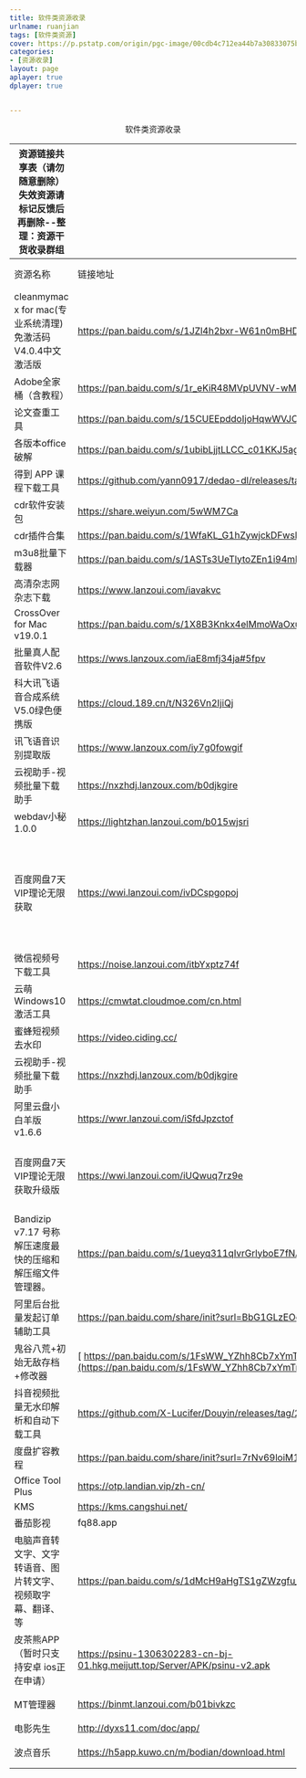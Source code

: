 ```yaml
---
title: 软件类资源收录
urlname: ruanjian
tags: [软件类资源]
cover: https://p.pstatp.com/origin/pgc-image/00cdb4c712ea44b7a30833075b0c637d
categories:
- [资源收录]
layout: page
aplayer: true
dplayer: true


---
```




<center>软件类资源收录</center>

| 资源链接共享表（请勿随意删除）失效资源请标记反馈后再删除--整理：资源干货收录群组 |                                                              |                                 |                                                    |            |
| ------------------------------------------------------------ | ------------------------------------------------------------ | ------------------------------- | -------------------------------------------------- | ---------- |
| 资源名称                                                     | 链接地址                                                     | 提取码                          | 备注信息                                           | 分享人     |
| cleanmymac x for mac(专业系统清理)免激活码 V4.0.4中文激活版  | https://pan.baidu.com/s/1JZl4h2bxr-W61n0mBHDg9A              | w3fh                            |                                                    | noise      |
| Adobe全家桶（含教程）                                        | https://pan.baidu.com/s/1r_eKiR48MVpUVNV-wMFRqw              | k9b6                            |                                                    | noise      |
| 论文查重工具                                                 | https://pan.baidu.com/s/15CUEEpddoIjoHqwWVJC3lA              | kyo2                            |                                                    | noise      |
| 各版本office破解                                             | https://pan.baidu.com/s/1ubibLjjtLLCC_c01KKJ5ag              | wmtd                            |                                                    | noise      |
| 得到 APP 课程下载工具                                        | https://github.com/yann0917/dedao-dl/releases/tag/v1.0.1     | 无                              |                                                    | noise      |
| cdr软件安装包                                                | https://share.weiyun.com/5wWM7Ca                             | 82xi                            |                                                    | noise      |
| cdr插件合集                                                  | https://pan.baidu.com/s/1WfaKL_G1hZywjckDFwsL4A              | n4f3                            |                                                    | noise      |
| m3u8批量下载器                                               | https://pan.baidu.com/s/1ASTs3UeTlytoZEn1i94mNw#list/path=%2F | dywy                            |                                                    | noise      |
| 高清杂志网杂志下载                                           | https://www.lanzoui.com/iavakvc                              | 无                              |                                                    | noise      |
| CrossOver for Mac v19.0.1                                    | https://pan.baidu.com/s/1X8B3Knkx4elMmoWaOxut3g#list/path=%2F | rjbq                            |                                                    | noise      |
| 批量真人配音软件V2.6                                         | https://wws.lanzoux.com/iaE8mfj34ja#5fpv                     | 5fpv                            |                                                    | noise      |
| 科大讯飞语音合成系统 V5.0绿色便携版                          | https://cloud.189.cn/t/N326Vn2IjiQj                          | 无                              |                                                    | noise      |
| 讯飞语音识别提取版                                           | https://www.lanzoux.com/iy7g0fowgif                          | 无                              |                                                    | noise      |
| 云视助手-视频批量下载助手                                    | https://nxzhdj.lanzoux.com/b0djkgire                         | 无                              |                                                    | noise      |
| webdav小秘1.0.0                                              | https://lightzhan.lanzoui.com/b015wjsri                      | 无                              |                                                    | noise      |
| 百度网盘7天VIP理论无限获取                                   | https://wwi.lanzoui.com/ivDCspgopoj                          | 密码：xej    解压码：小二君真帅 | pc软件，易语言爬取联合活动，官方白嫖最为致命       | 小林子     |
| 微信视频号下载工具                                           | https://noise.lanzoui.com/itbYxptz74f                        | 无                              |                                                    | noise      |
| 云萌Windows10激活工具                                        | https://cmwtat.cloudmoe.com/cn.html                          | 无                              |                                                    |            |
| 蜜蜂短视频去水印                                             | https://video.ciding.cc/                                     | 无                              | 比较全面的短视频去水印工具。                       |            |
| 云视助手-视频批量下载助手                                    | https://nxzhdj.lanzoux.com/b0djkgire                         |                                 |                                                    | noise      |
| 阿里云盘小白羊版v1.6.6                                       | https://wwr.lanzoui.com/iSfdJpzctof                          | 无                              | 开源地址：https://github.com/liupan1890/aliyunpan  |            |
| 百度网盘7天VIP理论无限获取升级版                             | https://wwi.lanzoui.com/iUQwuq7rz9e                          | 解压码：资源研讨社              | 增加了软件内看活动时间的功能，避免了多次试错码     |            |
| Bandizip v7.17 号称解压速度最快的压缩和解压缩文件管理器。    | https://pan.baidu.com/s/1ueyq311qIvrGrlyboE7fNA              | ppsq                            | 安装后根目录下激活专业版补丁                       | 法兰西多士 |
| 阿里后台批量发起订单辅助工具                                 | https://pan.baidu.com/share/init?surl=BbG1GLzEOou7yd6GZDKVWw | aC4K                            |                                                    | 时迂笙辞   |
| 鬼谷八荒+初始无敌存档+修改器                                 | [ https://pan.baidu.com/s/1FsWW_YZhh8Cb7xYmTmg9wg](https://pan.baidu.com/s/1FsWW_YZhh8Cb7xYmTmg9wg) | fhtz                            |                                                    | 法兰西多士 |
| 抖音视频批量无水印解析和自动下载工具                         | https://github.com/X-Lucifer/Douyin/releases/tag/2.0         | 无                              |                                                    | noise      |
| 度盘扩容教程                                                 | https://pan.baidu.com/share/init?surl=7rNv69loiM1AfiN3w__BHw | JG77                            |                                                    | 时迂笙辞   |
| Office Tool Plus                                             | https://otp.landian.vip/zh-cn/                               |                                 |                                                    |            |
| KMS                                                          | https://kms.cangshui.net/                                    |                                 |                                                    |            |
| 番茄影视                                                     | fq88.app                                                     |                                 | 一个不错的影视软件                                 | 忆笭       |
| 电脑声音转文字、文字转语音、图片转文字、视频取字幕、翻译、等 | https://pan.baidu.com/s/1dMcH9aHgTS1gZWzgfu_eVQ              | d658                            |                                                    | 忆笭       |
| 皮茶熊APP（暂时只支持安卓 ios正在申请）                      | https://psinu-1306302283-cn-bj-01.hkg.meijutt.top/Server/APK/psinu-v2.apk |                                 |                                                    | DeAr_LX    |
| MT管理器                                                     | https://binmt.lanzoui.com/b01bivkzc                          | 安卓神器                        |                                                    | NOISE      |
| 电影先生                                                     | http://dyxs11.com/doc/app/                                   |                                 | 目前只支持安卓下载，也可在线网址观看               | 忆笭       |
| 波点音乐                                                     | https://h5app.kuwo.cn/m/bodian/download.html                 |                                 | tx出品、3000万＋曲库、免费、画面简洁、专属音乐短片 | 忆笭       |